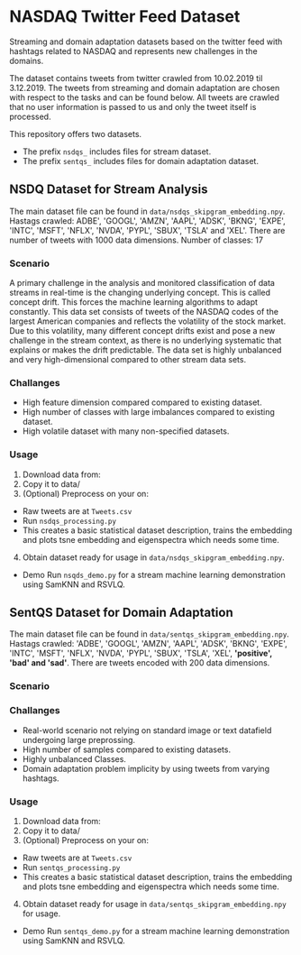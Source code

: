# NASDAQ Twitter Feed Dataset
Streaming and domain adaptation datasets based on the twitter feed 
with hashtags related to NASDAQ and represents new challenges in the domains.

The dataset contains tweets from twitter crawled from 10.02.2019 til 3.12.2019.
The tweets from streaming and domain adaptation are chosen with respect to the tasks and can be found below.
All tweets are crawled that no user information is passed to us and only the tweet itself is processed. 

This repository offers two datasets.
* The prefix `nsdqs_` includes files for stream dataset.
* The prefix `sentqs_` includes files for domain adaptation dataset.

## NSDQ Dataset for Stream Analysis 
The main dataset file can be found in `data/nsdqs_skipgram_embedding.npy`. 
Hastags crawled: ADBE', 'GOOGL', 'AMZN', 'AAPL', 'ADSK', 'BKNG',
'EXPE', 'INTC', 'MSFT', 'NFLX', 'NVDA', 'PYPL', 'SBUX', 'TSLA' and 'XEL'.
There are number of tweets with 1000 data dimensions.
Number of classes: 17

### Scenario
A primary challenge in the analysis and monitored classification of data streams in real-time is the changing underlying concept. This is called concept drift. This forces the machine learning algorithms to adapt constantly. This data set consists of tweets of the NASDAQ codes of the largest American companies and reflects the volatility of the stock market. Due to this volatility, many different concept drifts exist and pose a new challenge in the stream context, as there is no underlying systematic that explains or makes the drift predictable. The data set is highly unbalanced and very high-dimensional compared to other stream data sets. 

### Challanges
* High feature dimension compared compared to existing dataset.
* High number of classes with large imbalances compared to existing dataset.
* High volatile dataset with many non-specified datasets.

### Usage
1. Download data from: 
2. Copy it to data/ 
3. (Optional) Preprocess on your on:
  - Raw tweets are at `Tweets.csv`
  - Run `nsdqs_processing.py`
  - This creates a basic statistical dataset description, trains the embedding and plots tsne embedding and eigenspectra which needs some time. 
4. Obtain dataset ready for usage in `data/nsdqs_skipgram_embedding.npy`.
  
* Demo 
Run `nsqds_demo.py` for a stream machine learning demonstration using SamKNN and RSVLQ. 
  
## SentQS Dataset for Domain Adaptation 
The main dataset file can be found in `data/sentqs_skipgram_embedding.npy`. 
Hastags crawled: 'ADBE', 'GOOGL', 'AMZN', 'AAPL', 'ADSK', 'BKNG',
'EXPE', 'INTC', 'MSFT', 'NFLX', 'NVDA', 'PYPL', 'SBUX', 'TSLA', 'XEL', __'positive', 'bad' and 'sad'__.
There are tweets encoded with 200 data dimensions.

### Scenario

### Challanges
* Real-world scenario not relying on standard image or text datafield undergoing large preprossing. 
* High number of samples compared to existing datasets.
* Highly unbalanced Classes.
* Domain adaptation problem implicity by using tweets from varying hashtags.

### Usage
1. Download data from: 
2. Copy it to data/ 
3. (Optional) Preprocess on your on:
  - Raw tweets are at `Tweets.csv`
  - Run `sentqs_processing.py`
  - This creates a basic statistical dataset description, trains the embedding and plots tsne embedding and eigenspectra which needs some time. 
4. Obtain dataset ready for usage in `data/sentqs_skipgram_embedding.npy` for usage.
  
* Demo 
Run `sentqs_demo.py` for a stream machine learning demonstration using SamKNN and RSVLQ. 
